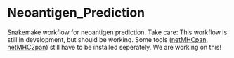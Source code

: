 # Neoantigen_Prediction
Snakemake workflow for neoantigen prediction.
Take care: This workflow is still in development, but should be working.
Some tools ([netMHCpan](http://www.cbs.dtu.dk/cgi-bin/nph-sw_request?netMHCpan), [netMHC2pan](http://www.cbs.dtu.dk/cgi-bin/nph-sw_request?netMHCIIpan)) still have to be installed seperately. We are working on this!
